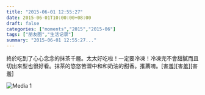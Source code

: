 ```yaml
---
title: "2015-06-01 12:55:27"
date: 2015-06-01T10:00:00+08:00
draft: false
categories: ["moments","2015","2015-06"]
tags: ["朋友圈","生活记录"]
summary: "2015-06-01 12:55:27..."
---
```


終於吃到了心心念念的抹茶千層。太太好吃啦！一定要冷凍！冷凍完不會甜膩而且切出來型也很好看。抹茶的悠悠苦澀中和和奶油的甜香。推薦唷。[害羞][害羞][害羞]

![Media 1](/Moments/photos/2015-06-01/201506011255270.jpg)

